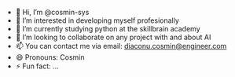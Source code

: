 - 👋 Hi, I’m @cosmin-sys
- 👀 I’m interested in developing myself profesionally
- 🌱 I’m currently studying python at the skillbrain academy
- 💞️ I’m looking to collaborate on any project with and about AI
- 📫 You can contact me via email: diaconu.cosmin@engineer.com
- 😄 Pronouns: Cosmin
- ⚡ Fun fact: ...

<!---
cosmin-sys/cosmin-sys is a ✨ special ✨ repository because its `README.md` (this file) appears on your GitHub profile.
You can click the Preview link to take a look at your changes.
--->
